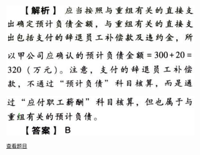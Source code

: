 ![](a66b7d6ef7ae423c140359336fca35eb.png)

![](9eeeed0fe5f6a562770fec67076455c4.png)

![](a287fa09aef6fbffeb7b751ab13a4590.png)

[查看题目](../负债.或有事项.本章真题.md#7-题目)

